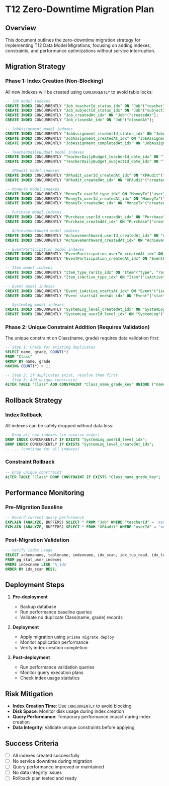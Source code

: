 # T12 Zero-Downtime Migration Plan

## Overview
This document outlines the zero-downtime migration strategy for implementing T12 Data Model Migrations, focusing on adding indexes, constraints, and performance optimizations without service interruption.

## Migration Strategy

### Phase 1: Index Creation (Non-Blocking)
All new indexes will be created using `CONCURRENTLY` to avoid table locks:

```sql
-- Job model indexes
CREATE INDEX CONCURRENTLY "Job_teacherId_status_idx" ON "Job"("teacherId", "status");
CREATE INDEX CONCURRENTLY "Job_subjectId_status_idx" ON "Job"("subjectId", "status");
CREATE INDEX CONCURRENTLY "Job_createdAt_idx" ON "Job"("createdAt");
CREATE INDEX CONCURRENTLY "Job_closedAt_idx" ON "Job"("closedAt");

-- JobAssignment model indexes
CREATE INDEX CONCURRENTLY "JobAssignment_studentId_status_idx" ON "JobAssignment"("studentId", "status");
CREATE INDEX CONCURRENTLY "JobAssignment_createdAt_idx" ON "JobAssignment"("createdAt");
CREATE INDEX CONCURRENTLY "JobAssignment_completedAt_idx" ON "JobAssignment"("completedAt");

-- TeacherDailyBudget model indexes
CREATE INDEX CONCURRENTLY "TeacherDailyBudget_teacherId_date_idx" ON "TeacherDailyBudget"("teacherId", "date");
CREATE INDEX CONCURRENTLY "TeacherDailyBudget_subjectId_date_idx" ON "TeacherDailyBudget"("subjectId", "date");

-- XPAudit model indexes
CREATE INDEX CONCURRENTLY "XPAudit_userId_createdAt_idx" ON "XPAudit"("userId", "createdAt");
CREATE INDEX CONCURRENTLY "XPAudit_createdAt_idx" ON "XPAudit"("createdAt");

-- MoneyTx model indexes
CREATE INDEX CONCURRENTLY "MoneyTx_userId_type_idx" ON "MoneyTx"("userId", "type");
CREATE INDEX CONCURRENTLY "MoneyTx_userId_createdAt_idx" ON "MoneyTx"("userId", "createdAt");
CREATE INDEX CONCURRENTLY "MoneyTx_createdAt_idx" ON "MoneyTx"("createdAt");

-- Purchase model indexes
CREATE INDEX CONCURRENTLY "Purchase_userId_createdAt_idx" ON "Purchase"("userId", "createdAt");
CREATE INDEX CONCURRENTLY "Purchase_createdAt_idx" ON "Purchase"("createdAt");

-- AchievementAward model indexes
CREATE INDEX CONCURRENTLY "AchievementAward_userId_createdAt_idx" ON "AchievementAward"("userId", "createdAt");
CREATE INDEX CONCURRENTLY "AchievementAward_createdAt_idx" ON "AchievementAward"("createdAt");

-- EventParticipation model indexes
CREATE INDEX CONCURRENTLY "EventParticipation_userId_createdAt_idx" ON "EventParticipation"("userId", "createdAt");
CREATE INDEX CONCURRENTLY "EventParticipation_createdAt_idx" ON "EventParticipation"("createdAt");

-- Item model indexes
CREATE INDEX CONCURRENTLY "Item_type_rarity_idx" ON "Item"("type", "rarity");
CREATE INDEX CONCURRENTLY "Item_isActive_type_idx" ON "Item"("isActive", "type");

-- Event model indexes
CREATE INDEX CONCURRENTLY "Event_isActive_startsAt_idx" ON "Event"("isActive", "startsAt");
CREATE INDEX CONCURRENTLY "Event_startsAt_endsAt_idx" ON "Event"("startsAt", "endsAt");

-- SystemLog model indexes
CREATE INDEX CONCURRENTLY "SystemLog_level_createdAt_idx" ON "SystemLog"("level", "createdAt");
CREATE INDEX CONCURRENTLY "SystemLog_userId_level_idx" ON "SystemLog"("userId", "level");
```

### Phase 2: Unique Constraint Addition (Requires Validation)
The unique constraint on Class(name, grade) requires data validation first:

```sql
-- Step 1: Check for existing duplicates
SELECT name, grade, COUNT(*) 
FROM "Class" 
GROUP BY name, grade 
HAVING COUNT(*) > 1;

-- Step 2: If duplicates exist, resolve them first
-- Step 3: Add unique constraint
ALTER TABLE "Class" ADD CONSTRAINT "Class_name_grade_key" UNIQUE ("name", "grade");
```

## Rollback Strategy

### Index Rollback
All indexes can be safely dropped without data loss:

```sql
-- Drop all new indexes (in reverse order)
DROP INDEX CONCURRENTLY IF EXISTS "SystemLog_userId_level_idx";
DROP INDEX CONCURRENTLY IF EXISTS "SystemLog_level_createdAt_idx";
-- ... (continue for all indexes)
```

### Constraint Rollback
```sql
-- Drop unique constraint
ALTER TABLE "Class" DROP CONSTRAINT IF EXISTS "Class_name_grade_key";
```

## Performance Monitoring

### Pre-Migration Baseline
```sql
-- Record current query performance
EXPLAIN (ANALYZE, BUFFERS) SELECT * FROM "Job" WHERE "teacherId" = 'xxx' AND "status" = 'OPEN';
EXPLAIN (ANALYZE, BUFFERS) SELECT * FROM "XPAudit" WHERE "userId" = 'xxx' ORDER BY "createdAt" DESC LIMIT 10;
```

### Post-Migration Validation
```sql
-- Verify index usage
SELECT schemaname, tablename, indexname, idx_scan, idx_tup_read, idx_tup_fetch
FROM pg_stat_user_indexes 
WHERE indexname LIKE '%_idx' 
ORDER BY idx_scan DESC;
```

## Deployment Steps

1. **Pre-deployment**
   - Backup database
   - Run performance baseline queries
   - Validate no duplicate Class(name, grade) records

2. **Deployment**
   - Apply migration using `prisma migrate deploy`
   - Monitor application performance
   - Verify index creation completion

3. **Post-deployment**
   - Run performance validation queries
   - Monitor query execution plans
   - Check index usage statistics

## Risk Mitigation

- **Index Creation Time**: Use `CONCURRENTLY` to avoid blocking
- **Disk Space**: Monitor disk usage during index creation
- **Query Performance**: Temporary performance impact during index creation
- **Data Integrity**: Validate unique constraints before applying

## Success Criteria

- [ ] All indexes created successfully
- [ ] No service downtime during migration
- [ ] Query performance improved or maintained
- [ ] No data integrity issues
- [ ] Rollback plan tested and ready
